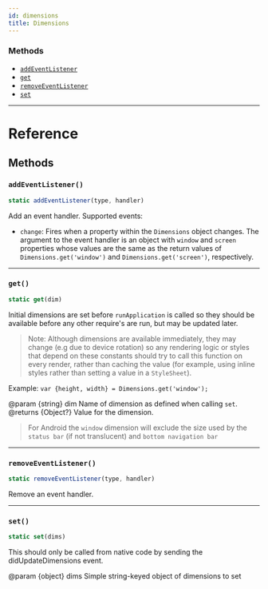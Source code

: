 ```yaml
---
id: dimensions
title: Dimensions
---
```


### Methods

- [`addEventListener`](dimensions.md#addeventlistener)
- [`get`](dimensions.md#get)
- [`removeEventListener`](dimensions.md#removeeventlistener)
- [`set`](dimensions.md#set)

---

# Reference

## Methods

### `addEventListener()`

```javascript
static addEventListener(type, handler)
```

Add an event handler. Supported events:

- `change`: Fires when a property within the `Dimensions` object changes. The argument to the event handler is an object with `window` and `screen` properties whose values are the same as the return values of `Dimensions.get('window')` and `Dimensions.get('screen')`, respectively.

---

### `get()`

```javascript
static get(dim)
```

Initial dimensions are set before `runApplication` is called so they should be available before any other require's are run, but may be updated later.

> Note: Although dimensions are available immediately, they may change (e.g due to device rotation) so any rendering logic or styles that depend on these constants should try to call this function on every render, rather than caching the value (for example, using inline styles rather than setting a value in a `StyleSheet`).

Example: `var {height, width} = Dimensions.get('window');`

@param {string} dim Name of dimension as defined when calling `set`. @returns {Object?} Value for the dimension.

> For Android the `window` dimension will exclude the size used by the `status bar` (if not translucent) and `bottom navigation bar`

---

### `removeEventListener()`

```javascript
static removeEventListener(type, handler)
```

Remove an event handler.

---

### `set()`

```javascript
static set(dims)
```

This should only be called from native code by sending the didUpdateDimensions event.

@param {object} dims Simple string-keyed object of dimensions to set
